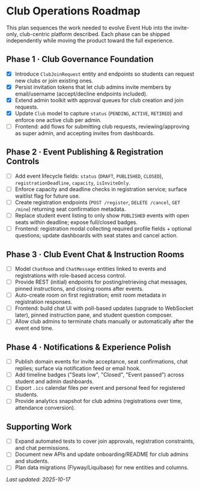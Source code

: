 # Club Operations Roadmap

This plan sequences the work needed to evolve Event Hub into the invite-only, club-centric platform described. Each phase can be shipped independently while moving the product toward the full experience.

## Phase 1 · Club Governance Foundation
- [x] Introduce `ClubJoinRequest` entity and endpoints so students can request new clubs or join existing ones.
- [x] Persist invitation tokens that let club admins invite members by email/username (accept/decline endpoints included).
- [x] Extend admin toolkit with approval queues for club creation and join requests.
- [x] Update `Club` model to capture `status` (`PENDING`, `ACTIVE`, `RETIRED`) and enforce one active club per admin.
- [ ] Frontend: add flows for submitting club requests, reviewing/approving as super admin, and accepting invites from dashboards.

## Phase 2 · Event Publishing & Registration Controls
- [ ] Add event lifecycle fields: `status` (`DRAFT`, `PUBLISHED`, `CLOSED`), `registrationDeadline`, `capacity`, `isInviteOnly`.
- [ ] Enforce capacity and deadline checks in registration service; surface waitlist flag for future use.
- [ ] Create registration endpoints (`POST /register`, `DELETE /cancel`, `GET /mine`) returning seat confirmation metadata.
- [ ] Replace student event listing to only show `PUBLISHED` events with open seats within deadline; expose full/closed badges.
- [ ] Frontend: registration modal collecting required profile fields + optional questions; update dashboards with seat states and cancel action.

## Phase 3 · Club Event Chat & Instruction Rooms
- [ ] Model `ChatRoom` and `ChatMessage` entities linked to events and registrations with role-based access control.
- [ ] Provide REST (initial) endpoints for posting/retrieving chat messages, pinned instructions, and closing rooms after events.
- [ ] Auto-create room on first registration; emit room metadata in registration responses.
- [ ] Frontend: build chat UI with poll-based updates (upgrade to WebSocket later), pinned instruction pane, and student question composer.
- [ ] Allow club admins to terminate chats manually or automatically after the event end time.

## Phase 4 · Notifications & Experience Polish
- [ ] Publish domain events for invite acceptance, seat confirmations, chat replies; surface via notification feed or email hook.
- [ ] Add timeline badges ("Seats low", "Closed", "Event passed") across student and admin dashboards.
- [ ] Export `.ics` calendar files per event and personal feed for registered students.
- [ ] Provide analytics snapshot for club admins (registrations over time, attendance conversion).

## Supporting Work
- [ ] Expand automated tests to cover join approvals, registration constraints, and chat permissions.
- [ ] Document new APIs and update onboarding/README for club admins and students.
- [ ] Plan data migrations (Flyway/Liquibase) for new entities and columns.

_Last updated: 2025-10-17_
